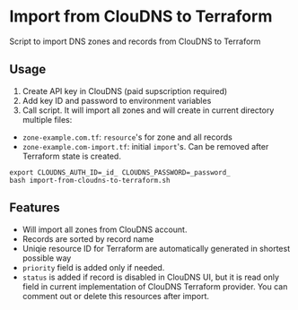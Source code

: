 # Import from ClouDNS to Terraform
Script to import DNS zones and records from ClouDNS to Terraform

## Usage
1. Create API key in ClouDNS (paid supscription required)
2. Add key ID and password to environment variables
3. Call script. It will import all zones and will create in current directory multiple files:
- `zone-example.com.tf`: `resource`'s for zone and all records
- `zone-example.com-import.tf`: initial `import`'s. Can be removed after Terraform state is created.
```
export CLOUDNS_AUTH_ID=_id_ CLOUDNS_PASSWORD=_password_
bash import-from-cloudns-to-terraform.sh
```

## Features
- Will import all zones from ClouDNS account.
- Records are sorted by record name
- Uniqie resource ID for Terraform are automatically generated in shortest possible way
- `priority` field is added only if needed.
- `status` is added if record is disabled in ClouDNS UI, but it is read only field in current implementation of
ClouDNS Terraform provider. You can comment out or delete this resources after import.
